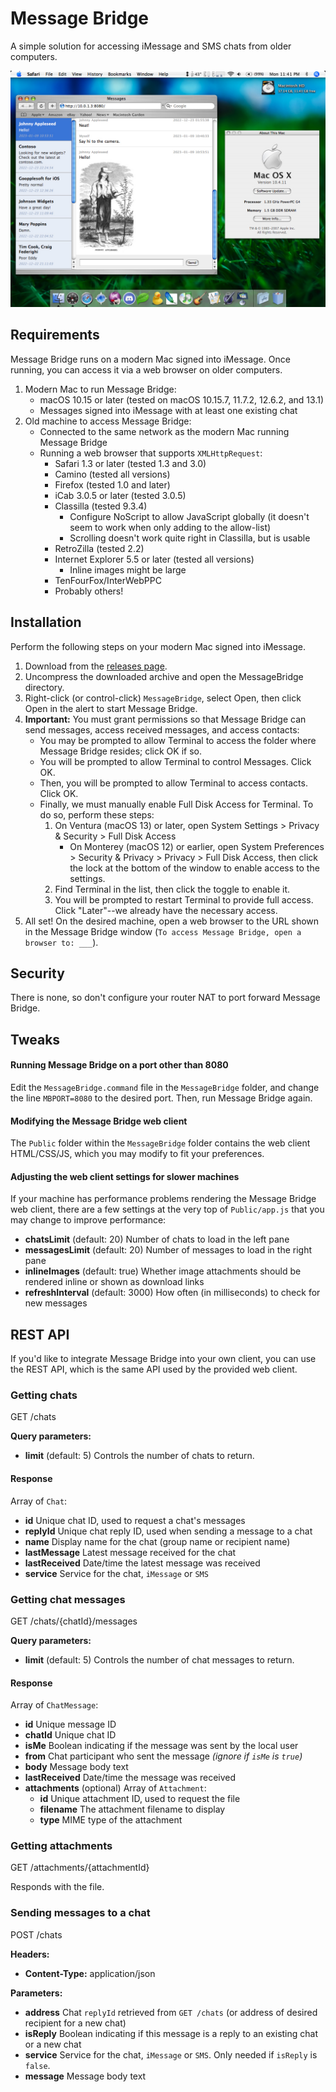 # Message Bridge

A simple solution for accessing iMessage and SMS chats from older computers.

![Screenshot](screenshot.jpg)

## Requirements

Message Bridge runs on a modern Mac signed into iMessage. Once running, you can access it via a web browser on older computers.

1. Modern Mac to run Message Bridge:
   - macOS 10.15 or later (tested on macOS 10.15.7, 11.7.2, 12.6.2, and 13.1)
   - Messages signed into iMessage with at least one existing chat
2. Old machine to access Message Bridge:
   - Connected to the same network as the modern Mac running Message Bridge
   - Running a web browser that supports `XMLHttpRequest`:
     - Safari 1.3 or later (tested 1.3 and 3.0)
     - Camino (tested all versions)
     - Firefox (tested 1.0 and later)
     - iCab 3.0.5 or later (tested 3.0.5)
     - Classilla (tested 9.3.4)
       - Configure NoScript to allow JavaScript globally (it doesn't seem to work when only adding to the allow-list)
       - Scrolling doesn't work quite right in Classilla, but is usable
     - RetroZilla (tested 2.2)
     - Internet Explorer 5.5 or later (tested all versions)
       - Inline images might be large
     - TenFourFox/InterWebPPC
     - Probably others!

## Installation

Perform the following steps on your modern Mac signed into iMessage.

1. Download from the [releases page](https://github.com/dremin/message-bridge/releases).
2. Uncompress the downloaded archive and open the MessageBridge directory.
3. Right-click (or control-click) `MessageBridge`, select Open, then click Open in the alert to start Message Bridge.
4. **Important:** You must grant permissions so that Message Bridge can send messages, access received messages, and access contacts:
   - You may be prompted to allow Terminal to access the folder where Message Bridge resides; click OK if so.
   - You will be prompted to allow Terminal to control Messages. Click OK.
   - Then, you will be prompted to allow Terminal to access contacts. Click OK.
   - Finally, we must manually enable Full Disk Access for Terminal. To do so, perform these steps:
     1. On Ventura (macOS 13) or later, open System Settings > Privacy & Security > Full Disk Access
        - On Monterey (macOS 12) or earlier, open System Preferences > Security & Privacy > Privacy > Full Disk Access, then click the lock at the bottom of the window to enable access to the settings.
     2. Find Terminal in the list, then click the toggle to enable it.
     3. You will be prompted to restart Terminal to provide full access. Click "Later"--we already have the necessary access.
5. All set! On the desired machine, open a web browser to the URL shown in the Message Bridge window (`To access Message Bridge, open a browser to: ___`).

## Security

There is none, so don't configure your router NAT to port forward Message Bridge.

## Tweaks

#### Running Message Bridge on a port other than 8080

Edit the `MessageBridge.command` file in the `MessageBridge` folder, and change the line `MBPORT=8080` to the desired port. Then, run Message Bridge again.

#### Modifying the Message Bridge web client

The `Public` folder within the `MessageBridge` folder contains the web client HTML/CSS/JS, which you may modify to fit your preferences.

#### Adjusting the web client settings for slower machines

If your machine has performance problems rendering the Message Bridge web client, there are a few settings at the very top of `Public/app.js` that you may change to improve performance:
- **chatsLimit** (default: 20) Number of chats to load in the left pane
- **messagesLimit** (default: 20) Number of messages to load in the right pane
- **inlineImages** (default: true) Whether image attachments should be rendered inline or shown as download links
- **refreshInterval** (default: 3000) How often (in milliseconds) to check for new messages

## REST API

If you'd like to integrate Message Bridge into your own client, you can use the REST API, which is the same API used by the provided web client.

### Getting chats

GET /chats

**Query parameters:**
- **limit** (default: 5) Controls the number of chats to return.

#### Response

Array of `Chat`:
- **id** Unique chat ID, used to request a chat's messages
- **replyId** Unique chat reply ID, used when sending a message to a chat
- **name** Display name for the chat (group name or recipient name)
- **lastMessage** Latest message received for the chat
- **lastReceived** Date/time the latest message was received
- **service** Service for the chat, `iMessage` or `SMS`

### Getting chat messages

GET /chats/{chatId}/messages

**Query parameters:**
- **limit** (default: 5) Controls the number of chat messages to return.

#### Response

Array of `ChatMessage`:
- **id** Unique message ID
- **chatId** Unique chat ID
- **isMe** Boolean indicating if the message was sent by the local user
- **from** Chat participant who sent the message _(ignore if `isMe` is `true`)_
- **body** Message body text
- **lastReceived** Date/time the message was received
- **attachments** (optional) Array of `Attachment`:
  - **id** Unique attachment ID, used to request the file
  - **filename** The attachment filename to display
  - **type** MIME type of the attachment

### Getting attachments

GET /attachments/{attachmentId}

Responds with the file.

### Sending messages to a chat

POST /chats

**Headers:**
- **Content-Type:** application/json

**Parameters:**
- **address** Chat `replyId` retrieved from `GET /chats` (or address of desired recipient for a new chat)
- **isReply** Boolean indicating if this message is a reply to an existing chat or a new chat
- **service** Service for the chat, `iMessage` or `SMS`. Only needed if `isReply` is `false`.
- **message** Message body text
